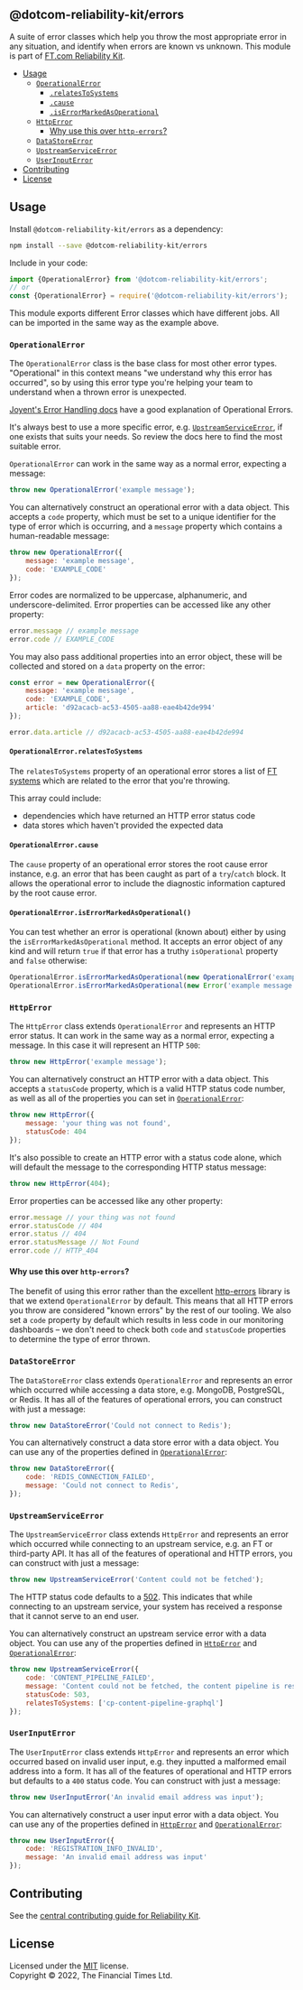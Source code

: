 
## @dotcom-reliability-kit/errors

A suite of error classes which help you throw the most appropriate error in any situation, and identify when errors are known vs unknown. This module is part of [FT.com Reliability Kit](https://github.com/Financial-Times/dotcom-reliability-kit#readme).

  * [Usage](#usage)
    * [`OperationalError`](#operationalerror)
      * [`.relatesToSystems`](#operationalerrorrelatestosystems)
      * [`.cause`](#operationalerrorcause)
      * [`.isErrorMarkedAsOperational`](#operationalerroriserrormarkedasoperational)
    * [`HttpError`](#httperror)
      * [Why use this over `http-errors`?](#why-use-this-over-http-errors)
    * [`DataStoreError`](#datastoreerror)
    * [`UpstreamServiceError`](#upstreamserviceerror)
    * [`UserInputError`](#userinputerror)
  * [Contributing](#contributing)
  * [License](#license)


## Usage

Install `@dotcom-reliability-kit/errors` as a dependency:

```bash
npm install --save @dotcom-reliability-kit/errors
```

Include in your code:

```js
import {OperationalError} from '@dotcom-reliability-kit/errors';
// or
const {OperationalError} = require('@dotcom-reliability-kit/errors');
```

This module exports different Error classes which have different jobs. All can be imported in the same way as the example above.

### `OperationalError`

The `OperationalError` class is the base class for most other error types. "Operational" in this context means "we understand why this error has occurred", so by using this error type you're helping your team to understand when a thrown error is unexpected.

[Joyent's Error Handling docs](https://web.archive.org/web/20220223020910/https://www.joyent.com/node-js/production/design/errors) have a good explanation of Operational Errors.

It's always best to use a more specific error, e.g. [`UpstreamServiceError`](#upstreamserviceerror), if one exists that suits your needs. So review the docs here to find the most suitable error.

`OperationalError` can work in the same way as a normal error, expecting a message:

```js
throw new OperationalError('example message');
```

You can alternatively construct an operational error with a data object. This accepts a `code` property, which must be set to a unique identifier for the type of error which is occurring, and a `message` property which contains a human-readable message:

```js
throw new OperationalError({
    message: 'example message',
    code: 'EXAMPLE_CODE'
});
```

Error codes are normalized to be uppercase, alphanumeric, and underscore-delimited. Error properties can be accessed like any other property:

```js
error.message // example message
error.code // EXAMPLE_CODE
```

You may also pass additional properties into an error object, these will be collected and stored on a `data` property on the error:

```js
const error = new OperationalError({
    message: 'example message',
    code: 'EXAMPLE_CODE',
    article: 'd92acacb-ac53-4505-aa88-eae4b42de994'
});

error.data.article // d92acacb-ac53-4505-aa88-eae4b42de994
```


#### `OperationalError.relatesToSystems`

The `relatesToSystems` property of an operational error stores a list of [FT systems](https://biz-ops.in.ft.com/list/Systems) which are related to the error that you're throwing.

This array could include:

- dependencies which have returned an HTTP error status code
- data stores which haven't provided the expected data

#### `OperationalError.cause`

The `cause` property of an operational error stores the root cause error instance, e.g. an error that has been caught as part of a `try`/`catch` block. It allows the operational error to include the diagnostic information captured by the root cause error.

#### `OperationalError.isErrorMarkedAsOperational()`

You can test whether an error is operational (known about) either by using the `isErrorMarkedAsOperational` method. It accepts an error object of any kind and will return `true` if that error has a truthy `isOperational` property and `false` otherwise:

```js
OperationalError.isErrorMarkedAsOperational(new OperationalError('example message')); // true
OperationalError.isErrorMarkedAsOperational(new Error('example message')); // false
```

### `HttpError`

The `HttpError` class extends `OperationalError` and represents an HTTP error status. It can work in the same way as a normal error, expecting a message. In this case it will represent an HTTP `500`:

```js
throw new HttpError('example message');
```

You can alternatively construct an HTTP error with a data object. This accepts a `statusCode` property, which is a valid HTTP status code number, as well as all of the properties you can set in [`OperationalError`](#operationalerror):

```js
throw new HttpError({
    message: 'your thing was not found',
    statusCode: 404
});
```

It's also possible to create an HTTP error with a status code alone, which will default the message to the corresponding HTTP status message:

```js
throw new HttpError(404);
```

Error properties can be accessed like any other property:

```js
error.message // your thing was not found
error.statusCode // 404
error.status // 404
error.statusMessage // Not Found
error.code // HTTP_404
```

#### Why use this over `http-errors`?

The benefit of using this error rather than the excellent [http-errors](https://github.com/jshttp/http-errors#readme) library is that we extend `OperationalError` by default. This means that all HTTP errors you throw are considered "known errors" by the rest of our tooling. We also set a `code` property by default which results in less code in our monitoring dashboards – we don't need to check both `code` and `statusCode` properties to determine the type of error thrown.

### `DataStoreError`

The `DataStoreError` class extends `OperationalError` and represents an error which occurred while accessing a data store, e.g. MongoDB, PostgreSQL, or Redis. It has all of the features of operational errors, you can construct with just a message:

```js
throw new DataStoreError('Could not connect to Redis');
```

You can alternatively construct a data store error with a data object. You can use any of the properties defined in [`OperationalError`](#operationalerror):

```js
throw new DataStoreError({
    code: 'REDIS_CONNECTION_FAILED',
    message: 'Could not connect to Redis',
});
```

### `UpstreamServiceError`

The `UpstreamServiceError` class extends `HttpError` and represents an error which occurred while connecting to an upstream service, e.g. an FT or third-party API. It has all of the features of operational and HTTP errors, you can construct with just a message:

```js
throw new UpstreamServiceError('Content could not be fetched');
```

The HTTP status code defaults to a [502](https://developer.mozilla.org/en-US/docs/Web/HTTP/Status/502). This indicates that while connecting to an upstream service, your system has received a response that it cannot serve to an end user.

You can alternatively construct an upstream service error with a data object. You can use any of the properties defined in [`HttpError`](#httperror) and [`OperationalError`](#operationalerror):

```js
throw new UpstreamServiceError({
    code: 'CONTENT_PIPELINE_FAILED',
    message: 'Content could not be fetched, the content pipeline is responding with a 503 status',
    statusCode: 503,
    relatesToSystems: ['cp-content-pipeline-graphql']
});
```

### `UserInputError`

The `UserInputError` class extends `HttpError` and represents an error which occurred based on invalid user input, e.g. they inputted a malformed email address into a form. It has all of the features of operational and HTTP errors but defaults to a `400` status code. You can construct with just a message:

```js
throw new UserInputError('An invalid email address was input');
```

You can alternatively construct a user input error with a data object. You can use any of the properties defined in [`HttpError`](#httperror) and [`OperationalError`](#operationalerror):

```js
throw new UserInputError({
    code: 'REGISTRATION_INFO_INVALID',
    message: 'An invalid email address was input'
});
```

## Contributing

See the [central contributing guide for Reliability Kit](https://github.com/Financial-Times/dotcom-reliability-kit/blob/main/docs/contributing.md).


## License

Licensed under the [MIT](https://github.com/Financial-Times/dotcom-reliability-kit/blob/main/LICENSE) license.<br/>
Copyright &copy; 2022, The Financial Times Ltd.
